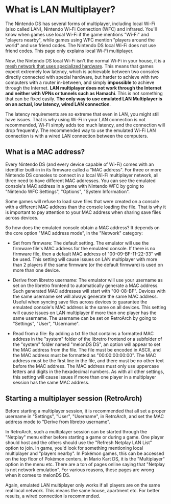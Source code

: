 # What is LAN Multiplayer?
The Nintendo DS has several forms of multiplayer,
including local Wi-Fi (also called LAN), Nintendo Wi-Fi Connection (WFC) and infrared.
You'll know when games use local Wi-Fi if the game mentions "Wi-Fi" and "players nearby",
while games using WFC mention "players around the world" and use friend codes.
The Nintendo DS local Wi-Fi does not use friend codes.
This page only explains local Wi-Fi multiplayer.

Now, the Nintendo DS local Wi-Fi isn't the normal Wi-Fi in your house,
it is a [mesh network that uses specialized hardware](https://melonds.kuribo64.net/comments.php?id=25).
This means that games expect extremely low latency,
which is achievable between two consoles directly connected with special hardware,
but harder to achieve with two computers with a router in-between,
and simply **impossible** to achieve through the Internet.
**LAN multiplayer does not work through the Internet and neither with VPNs or tunnels such as Hamachi**.
This is not something that can be fixed easily.
**The only way to use emulated LAN Multiplayer is on an actual, low latency, wired LAN connection**.

The latency requirements are so extreme that even in LAN, you might still have issues.
That is why using Wi-Fi in your LAN connection is not recommended,
Wi-Fi simply adds too much latency,
and the connection will drop frequently.
The recommended way to use the emulated Wi-Fi LAN connection is with a wired LAN connection between the computers.

## What is a MAC address?
Every Nintendo DS (and every device capable of Wi-Fi) comes with an identifier built-in in its firmware called a "MAC address".
For three or more Nintendo DS consoles to connect in a local Wi-Fi multiplayer network,
all three need to have different MAC addresses.
You can see the emulated console's MAC address in a game with Nintendo WFC
by going to "Nintendo WFC Settings", "Options", "System Information".

Some games will refuse to load save files
that were created on a console with a different MAC address
than the console loading the file.
That is why it is important to pay attention to your MAC address when sharing save files across devices.

So how does the emulated console obtain a MAC address?
It depends on the core option "MAC address mode", in the "Network" category:

* Set from firmware:
The default setting.
The emulator will use the firmware file's MAC address for the emulated console.
If there is no firmware file, then a default MAC address of "00-09-BF-11-22-33" will be used.
This setting will cause issues on LAN multiplayer with more than 2 players
if the same firmware (or the default firmware) is used on more than one device.

* Derive from libretro username:
The emulator will use your username as set on the libretro frontend to automatically generate a MAC address.
Such generated MAC addresses will start with "00-08-BF".
Devices with the same username set will always generate the same MAC address.
Useful when syncing save files across devices
to guarantee the emulated console's MAC address is the same on all devices.
This setting will cause issues on LAN multiplayer
if more than one player has the same username.
The username can be set on RetroArch by going to "Settings", "User", "Username".

* Read from a file:
By adding a txt file that contains a formatted MAC address
in the "system" folder of the libretro frontend or a subfolder of the "system" folder named "melonDS DS",
an option will appear to set the MAC address from the file.
The file must be encoded in ASCII,
and the MAC address must be formatted as "00:00:00:00:00".
The MAC address must be the first line in the file,
and there must be no other text before the MAC address.
The MAC address must only use uppercase letters and digits in the hexadecimal numbers.
As with all other settings,
this setting will cause issues if more than one player in a multiplayer session has the same MAC address.

## Starting a multiplayer session (RetroArch)
Before starting a multiplayer session,
it is recommended that all set a proper username in "Settings", "User", "Username", in RetroArch,
and set the MAC address mode to "Derive from libretro username".

In RetroArch, such a multiplayer session can be started through the "Netplay" menu either before starting a game or during a game.
One player should host and the others should use the "Refresh Netplay LAN List" option to join.
In game, you'd look for something mentioning local multiplayer and "players nearby".
In Pokémon games, this can be accessed on the top floor of Pokémon centers,
in Mario Kart DS, it is the "Multiplayer" option in the menu etc.
There are a ton of pages online saying that "Netplay is not network emulation".
For various reasons, these pages are wrong when it comes to melonDS DS.

Again, emulated LAN multiplayer only works if all players are on the same real local network.
This means the same house, apartment etc.
For better results, a wired connection is recommended.
